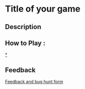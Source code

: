 # Title of your game

## Description

## How to Play :
[*](my_game.zip)
## Feedback
[Feedback and bug hunt form](https://docs.google.com/forms/d/e/1FAIpQLSe44ZSfRautmfjn2AUYWKTJZ0JKL6YW4A5QvtlKuwliU8lxvA/viewform?usp=sf_link)
